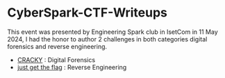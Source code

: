 # CyberSpark-CTF-Writeups
This event was presented by Engineering Spark club in IsetCom in 11 May 2024, I had the honor to author 2 challenges in both categories digital forensics and reverse engineering.
- [CRACKY](https://github.com/PredaSec/CyberSpark-CTF-Writeups/tree/main/CRACKY) : Digital Forensics
- [just get the flag](https://https://github.com/PredaSec/CyberSpark-CTF-Writeups/tree/main/just%20get%20the%20flag) : Reverse Engineering